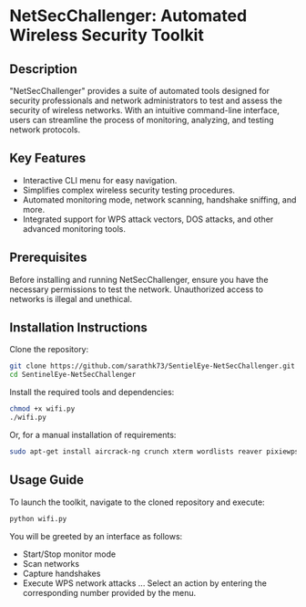 # NetSecChallenger: Automated Wireless Security Toolkit

## Description
"NetSecChallenger" provides a suite of automated tools designed for security professionals and network administrators to test and assess the security of wireless networks. With an intuitive command-line interface, users can streamline the process of monitoring, analyzing, and testing network protocols.

## Key Features
- Interactive CLI menu for easy navigation.
- Simplifies complex wireless security testing procedures.
- Automated monitoring mode, network scanning, handshake sniffing, and more.
- Integrated support for WPS attack vectors, DOS attacks, and other advanced monitoring tools.

## Prerequisites
Before installing and running NetSecChallenger, ensure you have the necessary permissions to test the network. Unauthorized access to networks is illegal and unethical.

## Installation Instructions

Clone the repository:

```bash
git clone https://github.com/sarathk73/SentielEye-NetSecChallenger.git
cd SentinelEye-NetSecChallenger
```

Install the required tools and dependencies:
```bash
chmod +x wifi.py
./wifi.py
```
Or, for a manual installation of requirements:

```bash
sudo apt-get install aircrack-ng crunch xterm wordlists reaver pixiewps bully wifite bettercap wifipumpkin3
```
## Usage Guide

To launch the toolkit, navigate to the cloned repository and execute:

```bash
python wifi.py
```
You will be greeted by an interface as follows:

- Start/Stop monitor mode
- Scan networks
- Capture handshakes
- Execute WPS network attacks
...
Select an action by entering the corresponding number provided by the menu.
